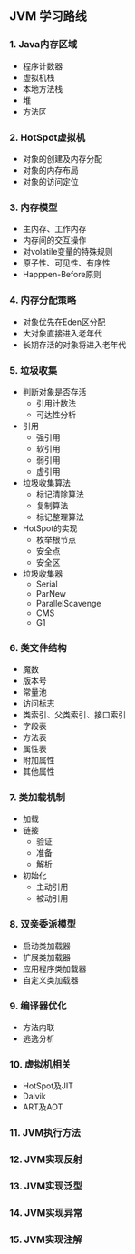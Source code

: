 JVM 学习路线
---



### 1. Java内存区域
- 程序计数器
- 虚拟机栈
- 本地方法栈
- 堆
- 方法区
### 2. HotSpot虚拟机
- 对象的创建及内存分配
- 对象的内存布局
- 对象的访问定位
### 3. 内存模型
- 主内存、工作内存
- 内存间的交互操作
- 对volatile变量的特殊规则
- 原子性、可见性、有序性
- Happpen-Before原则
### 4. 内存分配策略
- 对象优先在Eden区分配
- 大对象直接进入老年代
- 长期存活的对象将进入老年代
### 5. 垃圾收集
- 判断对象是否存活
    - 引用计数法
    - 可达性分析
- 引用
    - 强引用
    - 软引用
    - 弱引用
    - 虚引用
- 垃圾收集算法
    - 标记清除算法
    - 复制算法
    - 标记整理算法
- HotSpot的实现
    - 枚举根节点
    - 安全点
    - 安全区
- 垃圾收集器
    - Serial
    - ParNew
    - ParallelScavenge
    - CMS
    - G1
### 6. 类文件结构
- 魔数
- 版本号
- 常量池
- 访问标志
- 类索引、父类索引、接口索引
- 字段表
- 方法表
- 属性表
- 附加属性
- 其他属性
### 7. 类加载机制
- 加载
- 链接
    - 验证
    - 准备
    - 解析
- 初始化
    - 主动引用
    - 被动引用
### 8. 双亲委派模型
- 启动类加载器
- 扩展类加载器
- 应用程序类加载器
- 自定义类加载器
### 9. 编译器优化
- 方法内联
- 逃逸分析
### 10. 虚拟机相关
- HotSpot及JIT
- Dalvik
- ART及AOT
### 11. JVM执行方法
### 12. JVM实现反射
### 13. JVM实现泛型
### 14. JVM实现异常
### 15. JVM实现注解
